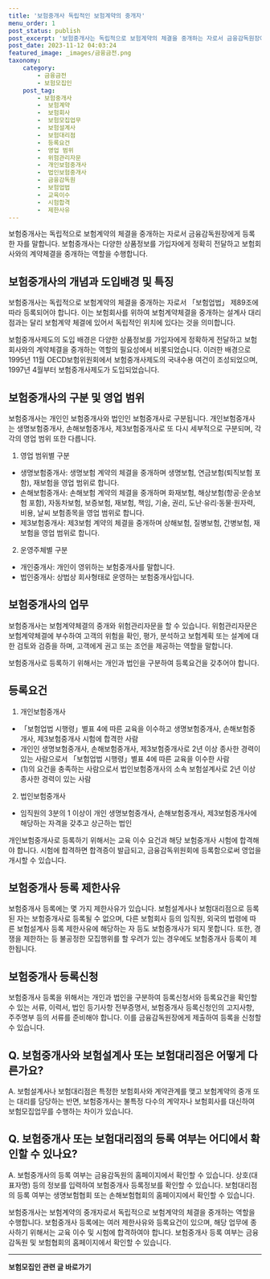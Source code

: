 ```yaml
---
title: '보험중개사 독립적인 보험계약의 중개자'
menu_order: 1
post_status: publish
post_excerpt: '보험중개사는 독립적으로 보험계약의 체결을 중개하는 자로서 금융감독원장에게 등록한 자를 말합니다. 보험중개사는 다양한 상품정보를 가입자에게 정확히 전달하고 보험회사와의 계약체결을 중개하는 역할을 수행합니다.'
post_date: 2023-11-12 04:03:24
featured_image: _images/금융금전.png
taxonomy:
    category:
        - 금융금전
        - 보험모집인
    post_tag:
        - 보험중개사
        -  보험계약
        -  보험회사
        -  보험모집업무
        -  보험설계사
        -  보험대리점
        -  등록요건
        -  영업 범위
        -  위험관리자문
        -  개인보험중개사
        -  법인보험중개사
        -  금융감독원
        -  보험업법
        -  교육이수
        -  시험합격
        -  제한사유
---
```



보험중개사는 독립적으로 보험계약의 체결을 중개하는 자로서 금융감독원장에게 등록한 자를 말합니다. 보험중개사는 다양한 상품정보를 가입자에게 정확히 전달하고 보험회사와의 계약체결을 중개하는 역할을 수행합니다.

## 보험중개사의 개념과 도입배경 및 특징

보험중개사는 독립적으로 보험계약의 체결을 중개하는 자로서 「보험업법」 제89조에 따라 등록되어야 합니다. 이는 보험회사를 위하여 보험계약체결을 중개하는 설계사 대리점과는 달리 보험계약 체결에 있어서 독립적인 위치에 있다는 것을 의미합니다.

보험중개사제도의 도입 배경은 다양한 상품정보를 가입자에게 정확하게 전달하고 보험회사와의 계약체결을 중개하는 역할의 필요성에서 비롯되었습니다. 이러한 배경으로 1995년 11월 OECD보험위원회에서 보험중개사제도의 국내수용 여건이 조성되었으며, 1997년 4월부터 보험중개사제도가 도입되었습니다.

## 보험중개사의 구분 및 영업 범위

보험중개사는 개인인 보험중개사와 법인인 보험중개사로 구분됩니다. 개인보험중개사는 생명보험중개사, 손해보험중개사, 제3보험중개사로 또 다시 세부적으로 구분되며, 각각의 영업 범위 또한 다릅니다.

1. 영업 범위별 구분

- 생명보험중개사: 생명보험 계약의 체결을 중개하며 생명보험, 연금보험(퇴직보험 포함), 재보험을 영업 범위로 합니다.
- 손해보험중개사: 손해보험 계약의 체결을 중개하며 화재보험, 해상보험(항공·운송보험 포함), 자동차보험, 보증보험, 재보험, 책임, 기술, 권리, 도난·유리·동물·원자력, 비용, 날씨 보험종목을 영업 범위로 합니다.
- 제3보험중개사: 제3보험 계약의 체결을 중개하며 상해보험, 질병보험, 간병보험, 재보험을 영업 범위로 합니다.

2. 운영주체별 구분

- 개인중개사: 개인이 영위하는 보험중개사를 말합니다.
- 법인중개사: 상법상 회사형태로 운영하는 보험중개사입니다.

## 보험중개사의 업무

보험중개사는 보험계약체결의 중개와 위험관리자문을 할 수 있습니다. 위험관리자문은 보험계약체결에 부수하여 고객의 위험을 확인, 평가, 분석하고 보험계획 또는 설계에 대한 검토와 검증을 하며, 고객에게 권고 또는 조언을 제공하는 역할을 말합니다.

보험중개사로 등록하기 위해서는 개인과 법인을 구분하여 등록요건을 갖추어야 합니다.

## 등록요건

1. 개인보험중개사
- 「보험업법 시행령」별표 4에 따른 교육을 이수하고 생명보험중개사, 손해보험중개사, 제3보험중개사 시험에 합격한 사람
- 개인인 생명보험중개사, 손해보험중개사, 제3보험중개사로 2년 이상 종사한 경력이 있는 사람으로서 「보험업법 시행령」별표 4에 따른 교육을 이수한 사람
- (1)의 요건을 충족하는 사람으로서 법인보험중개사의 소속 보험설계사로 2년 이상 종사한 경력이 있는 사람

2. 법인보험중개사
- 임직원의 3분의 1 이상이 개인 생명보험중개사, 손해보험중개사, 제3보험중개사에 해당하는 자격을 갖추고 상근하는 법인

개인보험중개사로 등록하기 위해서는 교육 이수 요건과 해당 보험중개사 시험에 합격해야 합니다. 시험에 합격하면 합격증이 발급되고, 금융감독위원회에 등록함으로써 영업을 개시할 수 있습니다.

## 보험중개사 등록 제한사유

보험중개사 등록에는 몇 가지 제한사유가 있습니다. 보험설계사나 보험대리점으로 등록된 자는 보험중개사로 등록될 수 없으며, 다른 보험회사 등의 임직원, 외국의 법령에 따른 보험설계사 등록 제한사유에 해당하는 자 등도 보험중개사가 되지 못합니다. 또한, 경쟁을 제한하는 등 불공정한 모집행위를 할 우려가 있는 경우에도 보험중개사 등록이 제한됩니다.

## 보험중개사 등록신청

보험중개사 등록을 위해서는 개인과 법인을 구분하여 등록신청서와 등록요건을 확인할 수 있는 서류, 이력서, 법인 등기사항 전부증명서, 보험중개사 등록신청인의 고지사항, 주주명부 등의 서류를 준비해야 합니다. 이를 금융감독원장에게 제출하여 등록을 신청할 수 있습니다.

## Q. 보험중개사와 보험설계사 또는 보험대리점은 어떻게 다른가요?
A. 보험설계사나 보험대리점은 특정한 보험회사와 계약관계를 맺고 보험계약의 중개 또는 대리를 담당하는 반면, 보험중개사는 불특정 다수의 계약자나 보험회사를 대신하여 보험모집업무를 수행하는 차이가 있습니다.

## Q. 보험중개사 또는 보험대리점의 등록 여부는 어디에서 확인할 수 있나요?
A. 보험중개사의 등록 여부는 금융감독원의 홈페이지에서 확인할 수 있습니다. 상호(대표자명) 등의 정보를 입력하여 보험중개사 등록정보를 확인할 수 있습니다. 보험대리점의 등록 여부는 생명보험협회 또는 손해보험협회의 홈페이지에서 확인할 수 있습니다.

보험중개사는 보험계약의 중개자로서 독립적으로 보험계약의 체결을 중개하는 역할을 수행합니다. 보험중개사 등록에는 여러 제한사유와 등록요건이 있으며, 해당 업무에 종사하기 위해서는 교육 이수 및 시험에 합격하여야 합니다. 보험중개사 등록 여부는 금융감독원 및 보험협회의 홈페이지에서 확인할 수 있습니다.
<!-- wp:separator -->
<hr class="wp-block-separator has-alpha-channel-opacity"/>
<!-- /wp:separator -->

<!-- wp:group {"backgroundColor":"base","layout":{"type":"constrained"}} -->
<div class="wp-block-group has-base-background-color has-background"><!-- wp:paragraph {"align":"center","fontSize":"medium"} -->
<p class="has-text-align-center has-large-font-size"><strong>보험모집인 관련 글 바로가기</strong></p>
<!-- /wp:paragraph -->


<!-- wp:latest-posts
{"categories":[{"id":15486,"count":19,"description":"","link":"https://uknowlaw.com/category/%eb%b3%b4%ed%97%98%eb%aa%a8%ec%a7%91%ec%9d%b8/","name":"보험모집인","slug":"보험모집인","taxonomy":"category","parent":0,"meta":[],"_links":{"self":[{"href":"https://uknowlaw.com/wp-json/wp/v2/categories/15486"}],"collection":[{"href":"https://uknowlaw.com/wp-json/wp/v2/categories"}],"about":[{"href":"https://uknowlaw.com/wp-json/wp/v2/taxonomies/category"}],"wp:post_type":[{"href":"https://uknowlaw.com/wp-json/wp/v2/posts?categories=15486"}],"curies":[{"name":"wp","href":"https://api.w.org/{rel}","templated":true}]}}],"postsToShow":100,"excerptLength":28,"postLayout":"grid","columns":2,"featuredImageAlign":"left","featuredImageSizeSlug":"large","fontSize":"small"} /--></div>
<!-- /wp:group -->